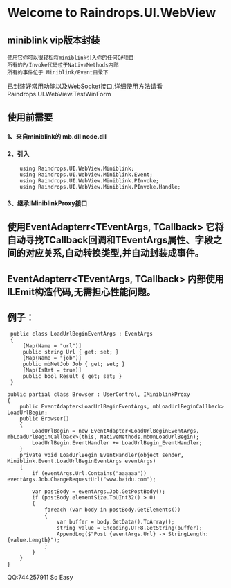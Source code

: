 # Welcome to Raindrops.UI.WebView 
## miniblink vip版本封装
	使用它你可以很轻松将miniblink引入你的任何C#项目
	所有的P/Invoke代码位于NativeMethods内部
	所有的事件位于 Miniblink/Event目录下

已封装好常用功能以及WebSocket接口,详细使用方法请看Raindrops.UI.WebView.TestWinForm

## 使用前需要
#### 1、来自miniblink的 mb.dll node.dll
#### 2、引入 
        using Raindrops.UI.WebView.Miniblink;
        using Raindrops.UI.WebView.Miniblink.Event;
        using Raindrops.UI.WebView.Miniblink.PInvoke;
        using Raindrops.UI.WebView.Miniblink.PInvoke.Handle;
#### 3、继承IMiniblinkProxy接口

## 使用EventAdapterr<TEventArgs, TCallback> 它将自动寻找TCallback回调和TEventArgs属性、字段之间的对应关系,自动转换类型,并自动封装成事件。
## EventAdapterr<TEventArgs, TCallback> 内部使用ILEmit构造代码,无需担心性能问题。

## 例子：

	 public class LoadUrlBeginEventArgs : EventArgs
	 {
	     [Map(Name = "url")]
	     public string Url { get; set; }
	     [Map(Name = "job")]
	     public mbNetJob Job { get; set; }
	     [Map(IsRet = true)]
	     public bool Result { get; set; }
	 }

	public partial class Browser : UserControl, IMiniblinkProxy
	{
	    public EventAdapter<LoadUrlBeginEventArgs, mbLoadUrlBeginCallback> LoadUrlBegin;
	    public Browser()
	    {
	        LoadUrlBegin = new EventAdapter<LoadUrlBeginEventArgs, mbLoadUrlBeginCallback>(this, NativeMethods.mbOnLoadUrlBegin);
	        LoadUrlBegin.EventHandler += LoadUrlBegin_EventHandler;
	    }
	    private void LoadUrlBegin_EventHandler(object sender, Miniblink.Event.LoadUrlBeginEventArgs eventArgs)
	    {
	        if (eventArgs.Url.Contains("aaaaaa")) eventArgs.Job.ChangeRequestUrl("www.baidu.com");

	        var postBody = eventArgs.Job.GetPostBody();
	        if (postBody.elementSize.ToUInt32() > 0)
	        {
	            foreach (var body in postBody.GetElements())
	            {
	                var buffer = body.GetData().ToArray();
	                string value = Encoding.UTF8.GetString(buffer);
	                AppendLog($"Post {eventArgs.Url} -> StringLength:{value.Length}");
	            }
	        }
	    }
	}
 QQ:744257911
 So Easy
